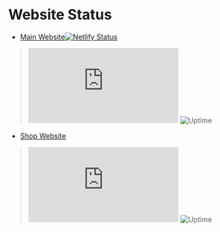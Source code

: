 # Website Status 

- [Main Website](https://sansite.click)[![Netlify Status](https://api.netlify.com/api/v1/badges/0474eb42-2f9b-4f83-a55e-6d3a03f5189c/deploy-status)](https://sansite.click) 
> ![Uptime](https://img.shields.io/endpoint?url=https%3A%2F%sansite.click%2Fupptime%2Fupptime%2Fmaster%2Fapi%2Fgoogle%2Fresponse-time.json)
> ![Uptime](https://img.shields.io/endpoint?url=https%3A%2F%2Fsansite.click%2Fupptime%2Fupptime%2Fmaster%2Fapi%2Fgoogle%2Fuptime.json)

- [Shop Website](https://shop.sansite.click)
> ![Uptime](https://img.shields.io/endpoint?url=https%3A%2F%shop.sansite.click%2Fupptime%2Fupptime%2Fmaster%2Fapi%2Fgoogle%2Fresponse-time.json)
> ![Uptime](https://img.shields.io/endpoint?url=https%3A%2F%2Fshop.sansite.click%2Fupptime%2Fupptime%2Fmaster%2Fapi%2Fgoogle%2Fuptime.json)